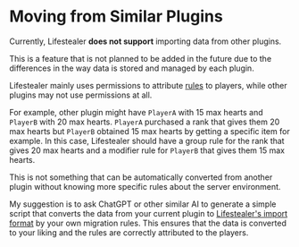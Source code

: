 # Moving from Similar Plugins

Currently, Lifestealer **does not support** importing data from other plugins.

This is a feature that is not planned to be added in the future due to the differences in the way data is stored
and managed by each plugin.

Lifestealer mainly uses permissions to attribute [rules](TODO) to players, while other plugins may not use
permissions at all.

For example, other plugin might have `PlayerA` with 15 max hearts and `PlayerB` with 20 max hearts. `PlayerA` purchased
a rank that gives them 20 max hearts but `PlayerB` obtained 15 max hearts by getting a specific item for example.
In this case, Lifestealer should have a group rule for the rank that gives 20 max hearts and a modifier rule for
`PlayerB` that gives them 15 max hearts.

This is not something that can be automatically converted from another plugin without knowing more specific rules
about the server environment.

My suggestion is to ask ChatGPT or other similar AI to generate a simple script that converts the data from your current
plugin to [Lifestealer's import format](/usage/migrating-to-a-new-storage-type.html#generated-export-file-format) by
your own migration rules. This ensures that the data is converted to your liking and the rules are correctly attributed
to the players.